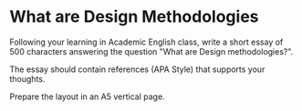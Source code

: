 # What are Design Methodologies
Following your learning in Academic English class, write a short essay of 500 characters answering the question "What are Design methodologies?".

The essay should contain references (APA Style) that supports your thoughts.

Prepare the layout in an A5 vertical page.
